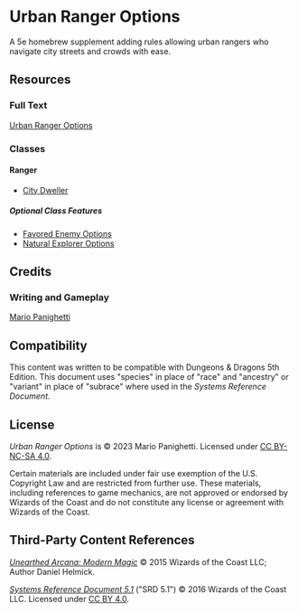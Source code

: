 # Urban Ranger Options

A 5e homebrew supplement adding rules allowing urban rangers who navigate city streets and crowds with ease.

## Resources

### Full Text

[Urban Ranger Options](main.md)

### Classes

#### Ranger

- [City Dweller](main.md#city-dweller)

##### Optional Class Features

- [Favored Enemy Options](main.md#favored-enemy-options)
- [Natural Explorer Options](main.md##natural-explorer-options)


## Credits

### Writing and Gameplay

[Mario Panighetti](https://mario.panighetti.net)

## Compatibility

This content was written to be compatible with Dungeons & Dragons 5th Edition.  This document uses "species" in place of "race" and "ancestry" or "variant" in place of "subrace" where used in the _Systems Reference Document_.

## License

_Urban Ranger Options_ is © 2023 Mario Panighetti. Licensed under [CC BY-NC-SA 4.0](https://creativecommons.org/licenses/by-nc-sa/4.0/legalcode).

Certain materials are included under fair use exemption of the U.S. Copyright Law and are restricted from further use. These materials, including references to game mechanics, are not approved or endorsed by Wizards of the Coast and do not constitute any license or agreement with Wizards of the Coast.

## Third-Party Content References

_[Unearthed Arcana: Modern Magic](https://media.wizards.com/2015/downloads/dnd/UA_ModernMagic.pdf)_ © 2015 Wizards of the Coast LLC; Author Daniel Helmick.

_[Systems Reference Document 5.1](https://dnd.wizards.com/resources/systems-reference-document)_ ("SRD 5.1") © 2016 Wizards of the Coast LLC. Licensed under [CC BY 4.0](https://creativecommons.org/licenses/by/4.0/legalcode).
